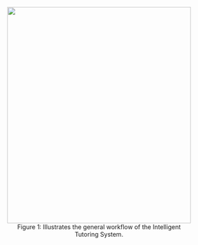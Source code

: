 <figure id="fig:its-workflow">
  <img src="../icons/its-workflow.png" width="1000", height="500" style="width: 100%;">
  <figcaption style="width: 100%; text-align: center;">Figure 1: Illustrates the general workflow of the Intelligent Tutoring System.</figcaption>
</figure>
